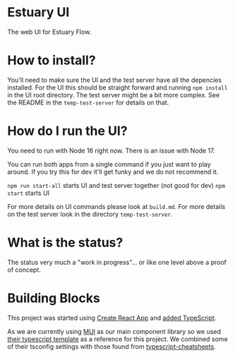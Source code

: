 # Estuary UI

The web UI for Estuary Flow.

# How to install?

You'll need to make sure the UI and the test server have all the depencies installed. For the UI this should be straight forward and running `npm install` in the UI root directory. The test server might be a bit more complex. See the README in the `temp-test-server` for details on that.

# How do I run the UI?

You need to run with Node 16 right now. There is an issue with Node 17.

You can run both apps from a single command if you just want to play around. If you try this for dev it'll get funky and we do not recommend it.

`npm run start-all` starts UI and test server together (not good for dev)
`npm start` starts UI

For more details on UI commands please look at `build.md`.
For more details on the test server look in the directory `temp-test-server`.

# What is the status?

The status very much a "work in progress"... or like one level above a proof of concept.

# Building Blocks

This project was started using [Create React App](https://create-react-app.dev/) and [added TypeScript](https://create-react-app.dev/docs/adding-typescript).

As we are currently using [MUI](https://mui.com/core/) as our main component library so we used [their typescript template](https://github.com/mui-org/material-ui/tree/master/examples/create-react-app-with-typescript) as a reference for this project. We combined some of their tsconfig settings with those found from [typescript-cheatsheets](https://github.com/typescript-cheatsheets/react#troubleshooting-handbook-tsconfigjson).
